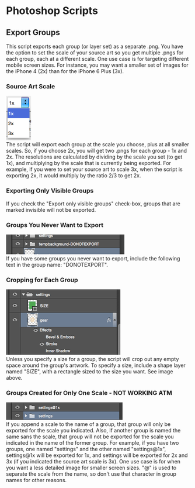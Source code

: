 # Photoshop Scripts
## Export Groups
This script exports each group (or layer set) as a separate .png. You have the option to set the scale of your source art so you get multiple .pngs for each group, each at a different scale. One use case is for targeting different mobile screen sizes. For instance, you may want a smaller set of images for the iPhone 4 (2x) than for the iPhone 6 Plus (3x).

### Source Art Scale
![alt tag](https://raw.githubusercontent.com/k8r/PhotoshopScripts/master/Screenshots/exportGroupsScale.png)<br>
The script will export each group at the scale you choose, plus at all smaller scales. So, if you choose 2x, you will get two .pngs for each group - 1x and 2x. The resolutions are calculated by dividing by the scale you set (to get 1x), and multiplying by the scale that is currently being exported. For example, if you were to set your source art to scale 3x, when the script is exporting 2x, it would multiply by the ratio 2/3 to get 2x.

### Exporting Only Visible Groups
If you check the "Export only visible groups" check-box, groups that are marked invisible will not be exported.

### Groups You Never Want to Export
![alt tag](https://raw.githubusercontent.com/k8r/PhotoshopScripts/master/Screenshots/exportGroupsDoNotExport.png)<br>
If you have some groups you never want to export, include the following text in the group name: "DONOTEXPORT".

### Cropping for Each Group
![alt tag](https://raw.githubusercontent.com/k8r/PhotoshopScripts/master/Screenshots/exportGroupsShowSizeLayer.png)<br>
Unless you specify a size for a group, the script will crop out any empty space around the group's artwork. To specify a size, include a shape layer named "SIZE", with a rectangle sized to the size you want. See image above.

### Groups Created for Only One Scale - NOT WORKING ATM
![alt tag](https://raw.githubusercontent.com/k8r/PhotoshopScripts/master/Screenshots/exportGroupsSpecificScale.png)<br>
If you append a scale to the name of a group, that group will only be exported for the scale you indicated. Also, if another group is named the same sans the scale, that group will not be exported for the scale you indicated in the name of the former group. For example, if you have two groups, one named "settings" and the other named "settings@1x", settings@1x will be exported for 1x, and settings will be exported for 2x and 3x (if you indicated the source art scale is 3x). One use case is for when you want a less detailed image for smaller screen sizes. "@" is used to separate the scale from the name, so don't use that character in group names for other reasons.
